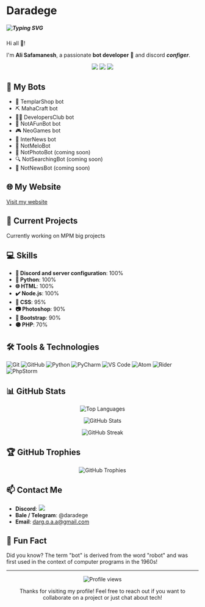 # Daradege


##### ![Typing SVG](https://readme-typing-svg.demolab.com?font=Roboto+Mono&weight=600&pause=1000&random=false&width=435&lines=Discord+Bot+Developer;Discord+Server+Administrator;Bale+Bot+Developer;Telegram+Bot+Developer;Frontend+Programmer;Backend+Developer;Passionate+about+Development+%E2%99%A5%EF%B8%8F)
Hi all 👋!

I'm **Ali Safamanesh**, a passionate **bot developer** 🤖 and discord ***configer***.

<p align="center">
  <img src="https://api.statusbadges.me/badge/status/898843614380163082" />
  <img src="https://api.statusbadges.me/badge/playing/898843614380163082" />
  <img src="https://api.statusbadges.me/badge/vscode/898843614380163082" />
</p>

## 🤖 My Bots

- 🛒 TemplarShop bot
- ⛏️ MahaCraft bot
- 👨‍💻 DevelopersClub bot
- 🤡 NotAFunBot bot
- 🎮 NeoGames bot
- 📰 InterNews bot
- 🎸 NotMeloBot
- 📸 NotPhotoBot (coming soon)
- 🔍 NotSearchingBot (coming soon)
- 📰 NotNewsBot (coming soon)

## 🌐 My Website

<a href="https://daradege.github.io/" target="_blank">Visit my website</a>

## 🚀 Current Projects

Currently working on MPM big projects

## 💻 Skills

- **🔷 Discord and server configuration**: 100%
- **🐍 Python**: 100%
- **🌐 HTML**: 100%
- **✔️ Node.js**: 100%
- **🎨 CSS**: 95%
- **📷 Photoshop**: 90%
- **🥾 Bootstrap**: 90%
- **🟣 PHP**: 70%

## 🛠️ Tools & Technologies

![Git](https://img.shields.io/badge/-Git-F05032?style=flat-square&logo=git&logoColor=white)
![GitHub](https://img.shields.io/badge/-GitHub-181717?style=flat-square&logo=github)
![Python](https://img.shields.io/badge/-Python-3776AB?style=flat-square&logo=python&logoColor=white)
![PyCharm](https://img.shields.io/badge/-PyCharm-000000?style=flat-square&logo=pycharm&logoColor=white)
![VS Code](https://img.shields.io/badge/-VS%20Code-007ACC?style=flat-square&logo=visual-studio-code)
![Atom](https://img.shields.io/badge/-Atom-66595C?style=flat-square&logo=atom&logoColor=white)
![Rider](https://img.shields.io/badge/-Rider-000000?style=flat-square&logo=rider&logoColor=white)
![PhpStorm](https://img.shields.io/badge/-PhpStorm-000000?style=flat-square&logo=phpstorm&logoColor=white)
## 📊 GitHub Stats

<p align="center">
  <img src="https://github-readme-stats.vercel.app/api/top-langs/?username=daradege&layout=compact&theme=radical" alt="Top Languages" />
</p>

<p align="center">
  <img src="https://github-readme-stats.vercel.app/api?username=daradege&show_icons=true&theme=radical" alt="GitHub Stats" />
</p>

<p align="center">
  <img src="https://github-readme-streak-stats.herokuapp.com/?user=daradege&theme=radical" alt="GitHub Streak" />
</p>

## 🏆 GitHub Trophies

<p align="center">
  <img src="https://github-profile-trophy.vercel.app/?username=daradege&theme=darkhub&column=7" alt="GitHub Trophies" />
</p>

## 📫 Contact Me

- **Discord**: <a href="https://discordapp.com/users/898843614380163082" target="_blank"><img src="https://img.shields.io/badge/-Discord-7289DA?style=flat-square&logo=discord&logoColor=white" /></a>
- **Bale / Telegram**: @daradege
- **Email**: darg.q.a.a@gmail.com

## 🌟 Fun Fact

Did you know? The term "bot" is derived from the word "robot" and was first used in the context of computer programs in the 1960s!

---

<p align="center">
  <img src="https://komarev.com/ghpvc/?username=daradege&color=blueviolet" alt="Profile views" />
</p>

<p align="center">
  Thanks for visiting my profile! Feel free to reach out if you want to collaborate on a project or just chat about tech!
</p>
